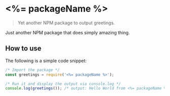 # <%= packageName %>

> Yet another NPM package to output greetings.

Just another NPM package that does simply amazing thing.

## How to use

The following is a simple code snippet:

```js
/* Import the package */
const greetings = require('<%= packageName %>');

/* Run it and display the output via console.log */
console.log(greetings()); /* output: Hello World from <%= packageName %>! */
```
